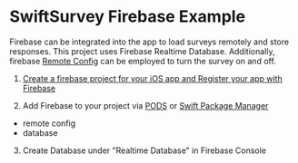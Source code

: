 # SwiftSurvey Firebase Example

Firebase can be integrated into the app to load surveys remotely and store responses. This project uses Firebase Realtime Database. Additionally, firebase [Remote Config](https://firebase.google.com/products/remote-config) can be employed to turn the survey on and off.

1. [Create a firebase project for your iOS app and Register your app with Firebase](https://firebase.google.com/docs/ios/setup)

2. Add Firebase to your project via [PODS](https://firebase.google.com/docs/ios/setup) or [Swift Package Manager](https://firebase.google.com/docs/ios/swift-package-manager)

- remote config
- database

3. Create Database under "Realtime Database" in Firebase Console








